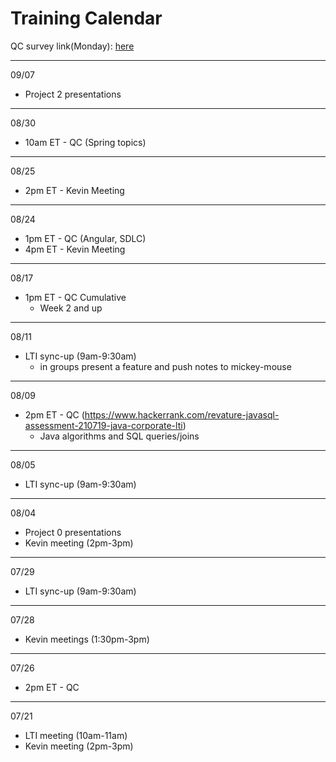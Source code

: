 # Training Calendar

QC survey link(Monday): [here](https://docs.google.com/forms/d/e/1FAIpQLSctgsH-__acrraIWMPDsV3XSFmTAujJNIxK9zKEhATsYsKHSw/viewform?usp=sf_link)


---

09/07
- Project 2 presentations 

---

08/30
- 10am ET - QC (Spring topics)

---

08/25
- 2pm ET - Kevin Meeting

---

08/24
- 1pm ET - QC (Angular, SDLC)
- 4pm ET - Kevin Meeting

---

08/17
- 1pm ET - QC Cumulative
    - Week 2 and up

---

08/11
- LTI sync-up (9am-9:30am)
    - in groups present a feature and push notes to mickey-mouse

---

08/09
- 2pm ET - QC (https://www.hackerrank.com/revature-javasql-assessment-210719-java-corporate-lti)
    - Java algorithms and SQL queries/joins

---

08/05
- LTI sync-up (9am-9:30am)

---

08/04
- Project 0 presentations
- Kevin meeting (2pm-3pm)

---

07/29
- LTI sync-up (9am-9:30am)

---

07/28
- Kevin meetings (1:30pm-3pm)

---

07/26
- 2pm ET - QC

---

07/21
- LTI meeting (10am-11am) 
- Kevin meeting (2pm-3pm)
